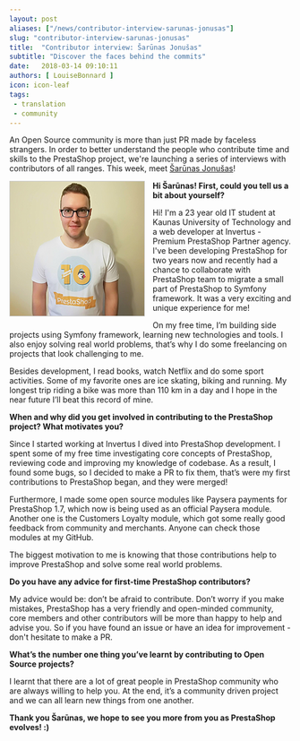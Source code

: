 ```yaml
---
layout: post
aliases: ["/news/contributor-interview-sarunas-jonusas"]
slug: "contributor-interview-sarunas-jonusas"
title:  "Contributor interview: Šarūnas Jonušas"
subtitle: "Discover the faces behind the commits"
date:   2018-03-14 09:10:11
authors: [ LouiseBonnard ]
icon: icon-leaf
tags:
 - translation
 - community
---
```


An Open Source community is more than just PR made by faceless strangers. In order to better understand the people who contribute time and skills to the PrestaShop project, we're launching a series of interviews with contributors of all ranges. This week, meet [Šarūnas Jonušas](https://github.com/sarjon)!


<img style="border: 1px solid #CCC; float: left; margin: 0 1em 1em 0;" width="240" height="240" src="/assets/images/2019/07/Sarunas-Jonusas.png">


**Hi Šarūnas! First, could you tell us a bit about yourself?**

Hi! I'm a 23 year old IT student at Kaunas University of Technology and a web developer at Invertus - Premium PrestaShop Partner agency. I've been developing PrestaShop for two years now and recently had a chance to collaborate with PrestaShop team to migrate a small part of PrestaShop to Symfony framework. It was a very exciting and unique experience for me!

On my free time, I’m building side projects using Symfony framework, learning new technologies and tools. I also enjoy solving real world problems, that’s why I do some freelancing on projects that look challenging to me. 

Besides development, I read books, watch Netflix and do some sport activities. Some of my favorite ones are ice skating, biking and running. My longest trip riding a bike was more than 110 km in a day and I hope in the near future I’ll beat this record of mine.


**When and why did you get involved in contributing to the PrestaShop project? What motivates you?**

Since I started working at Invertus I dived into PrestaShop development. I spent some of my free time investigating core concepts of PrestaShop, reviewing code and improving my knowledge of codebase. As a result, I found some bugs, so I decided to make a PR to fix them, that’s were my first contributions to PrestaShop began, and they were merged!
 
Furthermore, I made some open source modules like Paysera payments for PrestaShop 1.7, which now is being used as an official Paysera module. Another one is the Customers Loyalty module, which got some really good feedback from community and merchants. Anyone can check those modules at my GitHub.

The biggest motivation to me is knowing that those contributions help to improve PrestaShop and solve some real world problems.


**Do you have any advice for first-time PrestaShop contributors?**

My advice would be: don’t be afraid to contribute. Don’t worry if you make mistakes, PrestaShop has a very friendly and open-minded community, core members and other contributors will be more than happy to help and advise you. So if you have found an issue or have an idea for improvement - don't hesitate to make a PR.


**What’s the number one thing you’ve learnt by contributing to Open Source projects?**

I learnt that there are a lot of great people in PrestaShop community who are always willing to help you. At the end, it’s a community driven project and we can all learn new things from one another.

**Thank you Šarūnas, we hope to see you more from you as PrestaShop evolves! :)**
